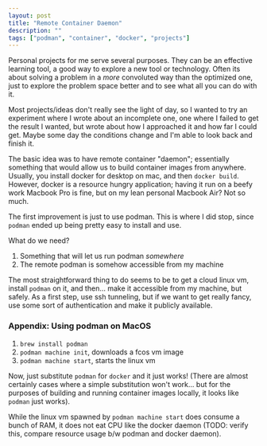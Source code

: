 ```yaml
---
layout: post
title: "Remote Container Daemon"
description: ""
tags: ["podman", "container", "docker", "projects"]
---
```


Personal projects for me serve several purposes. They can be an effective learning tool, a good way to explore a new 
tool or technology. Often its about solving a problem in a *more* convoluted way than the optimized one, just to 
explore the problem space better and to see what all you can do with it. 


Most projects/ideas don't really see the light of day, so I wanted to try an experiment where I wrote about an 
incomplete one, one where I failed to get the result I wanted, but wrote about how I approached it and how far I could
get. Maybe some day the conditions change and I'm able to look back and finish it.

The basic idea was to have remote container "daemon"; essentially something that would allow us to build container 
images from anywhere. Usually, you install docker for desktop on mac, and then `docker build`. However, docker is a 
resource hungry application; having it run on a beefy work Macbook Pro is fine, but on my lean personal Macbook Air?
Not so much.

The first improvement is just to use podman. This is where I did stop, since `podman` ended up being pretty easy
to install and use.

What do we need?
1. Something that will let us run podman *somewhere*
2. The remote podman is somehow accessible from my machine

The most straightforward thing to do seems to be to get a cloud linux vm, install `podman` on it, and then... make it
accessible from my machine, but safely. As a first step, use ssh tunneling, but if we want to get really fancy, use 
some sort of authentication and make it publicly available. 


### Appendix: Using podman on MacOS

1. `brew install podman`
2. `podman machine init`, downloads a fcos vm image
3. `podman machine start`, starts the linux vm

Now, just substitute `podman` for `docker` and it just works! (There are almost certainly cases where a simple 
substitution won't work... but for the purposes of building and running container images locally, it looks like 
`podman` just works).


While the linux vm spawned by `podman machine start` does consume a bunch of RAM, it does not eat CPU like the docker
daemon (TODO: verify this, compare resource usage b/w podman and docker daemon).